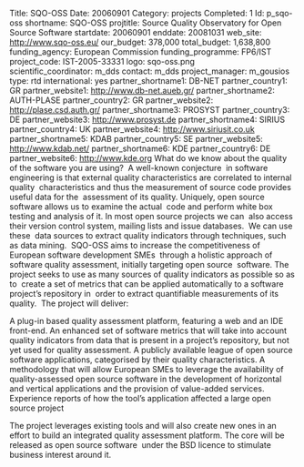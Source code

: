 Title: SQO-OSS
Date:  20060901
Category: projects
Completed: 1
Id: p_sqo-oss
shortname: SQO-OSS
projtitle: Source Quality Observatory for Open Source Software
startdate: 20060901
enddate: 20081031
web_site: http://www.sqo-oss.eu/
our_budget: 378,000
total_budget: 1,638,800
funding_agency: European Commission
funding_programme: FP6/IST
project_code: IST-2005-33331
logo: sqo-oss.png  
scientific_coordinator: m_dds
contact: m_dds
project_manager: m_gousios
type: rtd
international: yes
partner_shortname1: DB-NET
partner_country1: GR
partner_website1: http://www.db-net.aueb.gr/
partner_shortname2: AUTH-PLASE
partner_country2: GR
partner_website2: http://plase.csd.auth.gr/
partner_shortname3: PROSYST
partner_country3: DE
partner_website3: http://www.prosyst.de
partner_shortname4: SIRIUS
partner_country4: UK
partner_website4: http://www.siriusit.co.uk
partner_shortname5: KDAB
partner_country5: SE
partner_website5: http://www.kdab.net/
partner_shortname6: KDE
partner_country6: DE
partner_website6: http://www.kde.org
What do we know about the quality of the software you are using?  A well-known conjecture 
in software engineering is that external quality characteristics are correlated to internal quality 
characteristics and thus the measurement of source code provides useful data for the 
assessment of its quality. Uniquely, open source software allows us to examine the actual 
code and perform white box testing and analysis of it. In most open source projects we can 
also access their version control system, mailing lists and issue databases.  We can use these 
data sources to extract quality indicators through techniques, such as data mining. 
SQO-OSS aims to increase the competitiveness of European software development SMEs 
through a holistic approach of software quality assessment, initially targeting open source 
software. The project seeks to use as many sources of quality indicators as possible so as to 
create a set of metrics that can be applied automatically to a software project’s repository in 
order to extract quantifiable measurements of its quality.  The project will deliver:


A plug-in based quality assessment platform, featuring a web and an IDE front-end.
An enhanced set of software metrics that will take into account quality indicators from data that is present in a project’s repository, but not yet used for quality assessment.
A publicly available league of open source software applications, categorised by their quality characteristics.
A methodology that will allow European SMEs to leverage the availability of quality-assessed open source software in the development of horizontal and vertical applications and the provision of value-added services.
Experience reports of how the tool’s application affected a large open source project


The project leverages existing tools and will also create new ones in an effort to build an
integrated quality assessment platform. The core will be released as open source software 
under the BSD licence to stimulate business interest around it.
